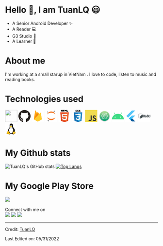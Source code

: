 # Hello :wave:, I am TuanLQ 😃 
- A Senior Android Developer :sparkles:
- A Reader :computer:
- G3 Studio :new_moon_with_face:
- A Learner 🐍

# About me
I'm working at a small starup in VietNam . I love to code, listen to music and reading books.

# Technologies used

<code><img height="40" width="40" src="https://upload.wikimedia.org/wikipedia/commons/thumb/3/3f/Git_icon.svg/1024px-Git_icon.svg.png"></code>
<code><img height="40" width="40" src="https://raw.githubusercontent.com/github/explore/80688e429a7d4ef2fca1e82350fe8e3517d3494d/topics/github-api/github-api.png"></code>
<code><img height="40" width="40" src="https://raw.githubusercontent.com/github/explore/80688e429a7d4ef2fca1e82350fe8e3517d3494d/topics/firebase/firebase.png"></code>
<code><img height="40" width="40" src="https://raw.githubusercontent.com/github/explore/80688e429a7d4ef2fca1e82350fe8e3517d3494d/topics/jupyter-notebook/jupyter-notebook.png"></code>
<code><img height="40" width="40" src="https://raw.githubusercontent.com/github/explore/80688e429a7d4ef2fca1e82350fe8e3517d3494d/topics/html/html.png"></code>
<code><img height="40" width="40" src="https://raw.githubusercontent.com/github/explore/80688e429a7d4ef2fca1e82350fe8e3517d3494d/topics/css/css.png"></code>
<code><img height="40" width="40" src="https://raw.githubusercontent.com/github/explore/80688e429a7d4ef2fca1e82350fe8e3517d3494d/topics/javascript/javascript.png"></code>
<code><img height="40" width="40" src="https://raw.githubusercontent.com/github/explore/80688e429a7d4ef2fca1e82350fe8e3517d3494d/topics/atom/atom.png"></code>
<code><img height="40" width="40" src="https://raw.githubusercontent.com/github/explore/80688e429a7d4ef2fca1e82350fe8e3517d3494d/topics/android/android.png"></code>
<code><img height="40" width="40" src="https://raw.githubusercontent.com/github/explore/80688e429a7d4ef2fca1e82350fe8e3517d3494d/topics/flutter/flutter.png"></code>
<code><img height="40" width="40" src= "https://raw.githubusercontent.com/github/explore/80688e429a7d4ef2fca1e82350fe8e3517d3494d/topics/bash/bash.png"></code>
<code><img height="40" width="40" src= "https://raw.githubusercontent.com/github/explore/80688e429a7d4ef2fca1e82350fe8e3517d3494d/topics/linux/linux.png"></code>



# My Github stats
![TuanLQ's GitHub stats](https://github-readme-stats.vercel.app/api?username=randauto&hide=issues&show_icons=true&theme=gotham)
[![Top Langs](https://github-readme-stats.vercel.app/api/top-langs/?username=randauto&layout=compact&theme=gotham)](https://github.com/randauto/github-readme-stats)
# My Google Play Store
<a href="https://play.google.com/store/apps/dev?id=7407652935821304424"><img src="https://play-lh.googleusercontent.com/6N4bM71Hofb2fgpkupWOM_cpl2zZ3udJKFfurWX4eyQoXtztsfP1B8HLTXfg4zNKaQUJ=w3840-h2160-rw"></a>




<p>Connect with me on
<br>	
<a target="_blank" href="https://www.linkedin.com/in/l%C3%AA-qu%E1%BB%91c-tu%E1%BA%A5n-tuan-82338078/"><img src="https://img.shields.io/badge/-LinkedIn-0077B5?style=for-the-badge&logo=Linkedin&logoColor=white"></img></a>
<a target="_blank" href="https://mail.google.com/mail/u/0/?tab=rm&ogbl#inbox"><img src="https://img.shields.io/badge/-Gmail-D14836?style=for-the-badge&logo=Gmail&logoColor=white"></img></a>
<a target="_blank" href="https://twitter.com/Tuan98764170"><img src="https://img.shields.io/badge/-Twitter-1DA1F2?style=for-the-badge&logo=Twitter&logoColor=white"></img></a>

<br>
</p>

------

Credit: [TuanLQ](https://github.com/randauto)

Last Edited on: 05/31/2022
